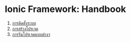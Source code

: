 
# Ionic Framework: Handbook

1. [การติดตั้งระบบ](1-setup-environment.md)
2. [การสร้างโปรเจค](2-create-project.md)
3. [การรันโปรเจคแบบต่างๆ](running-application/readme.md)
